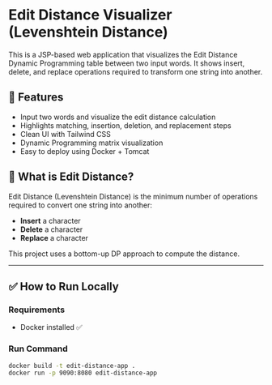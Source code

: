 # Edit Distance Visualizer (Levenshtein Distance)

This is a JSP-based web application that visualizes the Edit Distance Dynamic Programming table between two input words. It shows insert, delete, and replace operations required to transform one string into another.

## 🚀 Features

- Input two words and visualize the edit distance calculation
- Highlights matching, insertion, deletion, and replacement steps
- Clean UI with Tailwind CSS
- Dynamic Programming matrix visualization
- Easy to deploy using Docker + Tomcat

## 🧮 What is Edit Distance?

Edit Distance (Levenshtein Distance) is the minimum number of operations required to convert one string into another:

- **Insert** a character
- **Delete** a character
- **Replace** a character

This project uses a bottom-up DP approach to compute the distance.

---

## ✅ How to Run Locally

### Requirements

- Docker installed ✅

### Run Command

```bash
docker build -t edit-distance-app .
docker run -p 9090:8080 edit-distance-app
